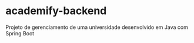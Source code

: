 # academify-backend

Projeto de gerenciamento de uma universidade desenvolvido em Java com Spring Boot
